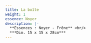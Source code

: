 ```yaml
---
title: La boîte
weight: 1
essence: Noyer
description: |-
  **Essences : Noyer - Frêne** <br/>
  ***Dim. 15 x 15 x 28cm***
---
```


